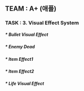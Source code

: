 ## TEAM : A+ (애플)

### TASK : 3. Visual Effect System
##### * Bullet Visual Effect
##### * Enemy Dead
##### * Item Effect1
##### * Item Effect2
##### * Life Visual Effect

